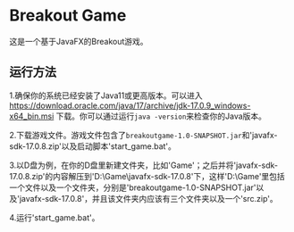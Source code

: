 # Breakout Game

这是一个基于JavaFX的Breakout游戏。

## 运行方法

1.确保你的系统已经安装了Java11或更高版本。可以进入 https://download.oracle.com/java/17/archive/jdk-17.0.9_windows-x64_bin.msi 下载。你可以通过运行`java -version`来检查你的Java版本。

2.下载游戏文件。游戏文件包含了`breakoutgame-1.0-SNAPSHOT.jar`和'javafx-sdk-17.0.8.zip'以及启动脚本'start_game.bat'。

3.以D盘为例，在你的D盘里新建文件夹，比如'Game'；之后并将'javafx-sdk-17.0.8.zip'的内容解压到'D:\Game\javafx-sdk-17.0.8'下，这样'D:\Game'里包括一个文件以及一个文件夹，分别是'breakoutgame-1.0-SNAPSHOT.jar'以及'javafx-sdk-17.0.8'，并且该文件夹内应该有三个文件夹以及一个'src.zip'。

4.运行'start_game.bat'。
